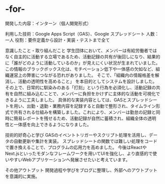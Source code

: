 # -for-
開発した内容：インターン（個人開発形式）

利用した技術：Google Apps Script（GAS）、Google スプレッドシート
人数：一人
役割：要件定義から設計・実装・テストまで全て

意識したこと・取り組んだこと
学生団体において、メンバーは有給労働者ではなく自主的に活動する立場であるため、活動記録の共有が後回しになり、結果的に「誰がどのように活動しているのか」が見えにくい状況が生まれていました。この情報のブラックボックス化は、モチベーション低下や一体感の欠如など、組織運営上の弊害につながる恐れがありました。
そこで、「組織内の情報格差を解消し、活動の透明性を高めること」 を本目的としてシステムを設計しました。その上で、日常的に馴染みのある「打刻」という行為を必須化し、活動記録の共有を自然に組み込むことで、メンバーに負担をかけずに主体的な活動を可視化できるように工夫しました。
具体的な実装内容としては、GASとスプレッドシートを用い、出勤・退勤・業務内容を記録すると自動で整形され、タイムライン形式で共有される仕組みを構築しました。これにより、メンバーは勤怠の記録と同時に簡易レポートを残せるため、活動記録が自然に蓄積され、組織全体の透明性と一体感を向上できるようになりました。

技術的好奇心と学び
GASのイベントトリガーやスクリプト処理を活用し、データの自動更新や集計を実装。
スプレッドシートの関数では難しい処理をコードで置き換えることで、プログラムの応用力を高めました。
今後はReactやNext.jsといったモダンなフレームワークを用いてUIを強化し、より直感的で使いやすいWebアプリケーションへ発展させたいと考えています。

その他アウトプット
開発過程や学びをブログに整理し、外部へのアウトプットを意識的に実施。
